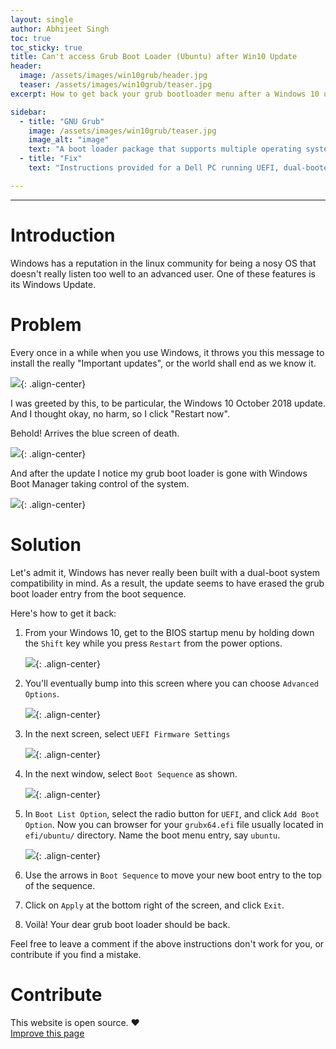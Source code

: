 ```yaml
---
layout: single
author: Abhijeet Singh
toc: true
toc_sticky: true
title: Can't access Grub Boot Loader (Ubuntu) after Win10 Update
header:
  image: /assets/images/win10grub/header.jpg
  teaser: /assets/images/win10grub/teaser.jpg
excerpt: How to get back your grub bootloader menu after a Windows 10 update.

sidebar:
  - title: "GNU Grub"
    image: /assets/images/win10grub/teaser.jpg
    image_alt: "image"
    text: "A boot loader package that supports multiple operating systems on a computer."
  - title: "Fix"
    text: "Instructions provided for a Dell PC running UEFI, dual-booted with Windows 10 and Ubuntu 18.04 LTS"

---
```

<!-- Add post written in markdown below -->

---

# Introduction

Windows has a reputation in the linux community for being a nosy OS that doesn't really listen too well to an advanced user. One of these features is its Windows Update.  

# Problem

Every once in a while when you use Windows, it throws you this message to install the really "Important updates", or the world shall end as we know it.  

![](/assets/images/win10grub/ss1.jpg){: .align-center}

I was greeted by this, to be particular, the Windows 10 October 2018 update. And I thought okay, no harm, so I click "Restart now".  

Behold! Arrives the blue screen of death.

![](/assets/images/win10grub/ss2.jpg){: .align-center}

And after the update I notice my grub boot loader is gone with Windows Boot Manager taking control of the system.

![](/assets/images/gif/evil_laugh.gif){: .align-center}

# Solution

Let's admit it, Windows has never really been built with a dual-boot system compatibility in mind. As a result, the update seems to have erased the grub boot loader entry from the boot sequence.

Here's how to get it back:

1. From your Windows 10, get to the BIOS startup menu by holding down the `Shift` key while you press `Restart` from the power options.

    ![](/assets/images/win10grub/ss7.jpeg){: .align-center}

2. You'll eventually bump into this screen where you can choose `Advanced Options`.

    ![](/assets/images/win10grub/ss6.png){: .align-center}

3. In the next screen, select `UEFI Firmware Settings`

    ![](/assets/images/win10grub/ss5.jpeg){: .align-center}

4. In the next window, select `Boot Sequence` as shown.

    ![](/assets/images/win10grub/ss3.JPG){: .align-center}

5. In `Boot List Option`, select the radio button for `UEFI`, and click `Add Boot Option`. Now you can browser for your `grubx64.efi` file usually located in `efi/ubuntu/` directory. Name the boot menu entry, say `ubuntu`.

    ![](/assets/images/win10grub/ss4.jpeg){: .align-center}

6. Use the arrows in `Boot Sequence` to move your new boot entry to the top of the sequence.

7. Click on `Apply` at the bottom right of the screen, and click `Exit`.

8. Voilà! Your dear grub boot loader should be back. 

Feel free to leave a comment if the above instructions don't work for you, or contribute if you find a mistake.

# Contribute

This website is open source. :hearts:  
<a href="https://github.com/cseas/cseas.github.io/blob/master/_posts/2018-11-16-win10grub.md" target="_blank">Improve this page</a>
